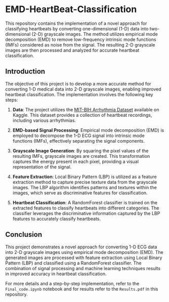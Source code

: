 # EMD-HeartBeat-Classification

This repository contains the implementation of a novel approach for classifying heartbeats by converting one-dimensional (1-D) data into two-dimensional (2-D) grayscale images. The method utilizes empirical mode decomposition (EMD) to remove low-frequency intrinsic mode functions (IMFs) considered as noise from the signal. The resulting 2-D grayscale images are then processed and analyzed for accurate heartbeat classification.

## Introduction
The objective of this project is to develop a more accurate method for converting 1-D medical data into 2-D grayscale images, enabling improved heartbeat classification. The implementation involves the following key steps:

1. **Data**: The project utilizes the [MIT-BIH Arrhythmia Dataset](https://www.kaggle.com/shayanfazeli/heartbeat) available on Kaggle. This dataset provides a collection of heartbeat recordings, including various arrhythmias.

2. **EMD-based Signal Processing**: Empirical mode decomposition (EMD) is employed to decompose the 1-D ECG signal into intrinsic mode functions (IMFs), effectively separating the signal components.

3. **Grayscale Image Generation**: By squaring the pixel values of the resulting IMFs, grayscale images are created. This transformation captures the energy present in each pixel, providing a visual representation of the signal.

4. **Feature Extraction**: Local Binary Pattern (LBP) is utilized as a feature extraction method to capture precise texture data from the grayscale images. The LBP algorithm identifies patterns and textures within the images, which serve as discriminative features for classification.

5. **Heartbeat Classification**: A RandomForest classifier is trained on the extracted features to classify heartbeats into different categories. The classifier leverages the discriminative information captured by the LBP features to accurately classify heartbeats.

## Conclusion
This project demonstrates a novel approach for converting 1-D ECG data into 2-D grayscale images using empirical mode decomposition (EMD). The generated images are processed with feature extraction using Local Binary Pattern (LBP) and classified using a RandomForest classifier. The combination of signal processing and machine learning techniques results in improved accuracy in heartbeat classification.

For more details and a step-by-step implementation, refer to the `Final_code.ipynb` notebook and for results refer to the `Results.pdf` in this repository.
